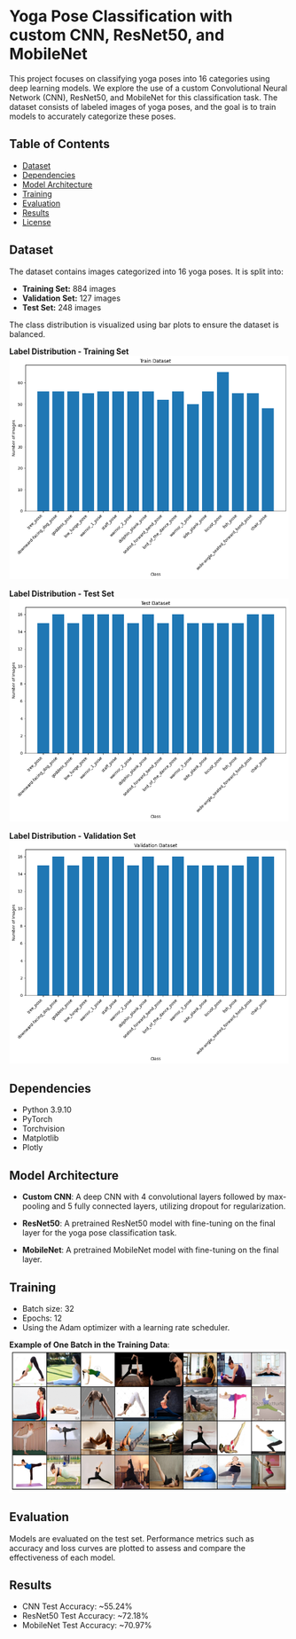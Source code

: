 # Yoga Pose Classification with custom CNN, ResNet50, and MobileNet

This project focuses on classifying yoga poses into 16 categories using deep learning models. We explore the use of a custom Convolutional Neural Network (CNN), ResNet50, and MobileNet for this classification task. The dataset consists of labeled images of yoga poses, and the goal is to train models to accurately categorize these poses.

## Table of Contents
- [Dataset](#dataset)
- [Dependencies](#dependencies)
- [Model Architecture](#model-architecture)
- [Training](#training)
- [Evaluation](#evaluation)
- [Results](#results)
- [License](#license)

## Dataset

The dataset contains images categorized into 16 yoga poses. It is split into:

- **Training Set:** 884 images
- **Validation Set:** 127 images
- **Test Set:** 248 images

The class distribution is visualized using bar plots to ensure the dataset is balanced.

**Label Distribution - Training Set**
![Train Label Distribution](Images/output.png)

**Label Distribution - Test Set**
![Test Label Distribution](Images/output1.png)

**Label Distribution - Validation Set**
![Val Label Distribution](Images/output2.png)

## Dependencies

- Python 3.9.10
- PyTorch
- Torchvision
- Matplotlib
- Plotly

## Model Architecture
- **Custom CNN**: A deep CNN with 4 convolutional layers followed by max-pooling and 5 fully connected layers, utilizing dropout for regularization.

- **ResNet50**: A pretrained ResNet50 model with fine-tuning on the final layer for the yoga pose classification task.

- **MobileNet**: A pretrained MobileNet model with fine-tuning on the final layer.

## Training
- Batch size: 32
- Epochs: 12
- Using the Adam optimizer with a learning rate scheduler.

**Example of One Batch in the Training Data**:
![batch](Images/batch.png)


## Evaluation
Models are evaluated on the test set. Performance metrics such as accuracy and loss curves are plotted to assess and compare the effectiveness of each model.

## Results
- CNN Test Accuracy: ~55.24%
- ResNet50 Test Accuracy: ~72.18%
- MobileNet Test Accuracy: ~70.97%


